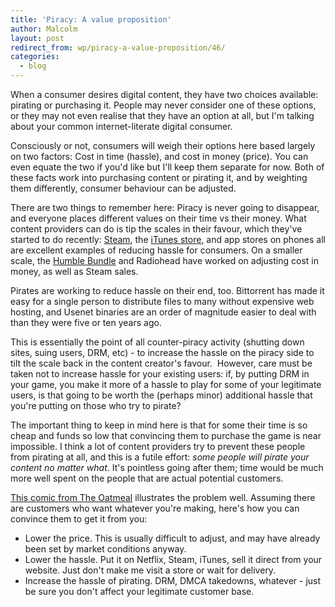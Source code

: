 ```yaml
---
title: 'Piracy: A value proposition'
author: Malcolm
layout: post
redirect_from: wp/piracy-a-value-proposition/46/
categories:
  - blog
---
```

When a consumer desires digital content, they have two choices available: pirating or purchasing it. People may never consider one of these options, or they may not even realise that they have an option at all, but I'm talking about your common internet-literate digital consumer.

Consciously or not, consumers will weigh their options here based largely on two factors: Cost in time (hassle), and cost in money (price). You can even equate the two if you'd like but I'll keep them separate for now. Both of these facts work into purchasing content or pirating it, and by weighting them differently, consumer behaviour can be adjusted.

There are two things to remember here: Piracy is never going to disappear, and everyone places different values on their time vs their money. What content providers can do is tip the scales in their favour, which they've started to do recently: [Steam][1], the [iTunes store][2], and app stores on phones all are excellent examples of reducing hassle for consumers. On a smaller scale, the [Humble Bundle][3] and Radiohead have worked on adjusting cost in money, as well as Steam sales.

Pirates are working to reduce hassle on their end, too. Bittorrent has made it easy for a single person to distribute files to many without expensive web hosting, and Usenet binaries are an order of magnitude easier to deal with than they were five or ten years ago.

This is essentially the point of all counter-piracy activity (shutting down sites, suing users, DRM, etc) - to increase the hassle on the piracy side to tilt the scale back in the content creator's favour.  However, care must be taken not to increase hassle for your existing users: if, by putting DRM in your game, you make it more of a hassle to play for some of your legitimate users, is that going to be worth the (perhaps minor) additional hassle that you're putting on those who try to pirate?

The important thing to keep in mind here is that for some their time is so cheap and funds so low that convincing them to purchase the game is near impossible. I think a lot of content providers try to prevent these people from pirating at all, and this is a futile effort: *some people will pirate your content no matter what*. It's pointless going after them; time would be much more well spent on the people that are actual potential customers.

[This comic from The Oatmeal][4] illustrates the problem well. Assuming there are customers who want whatever you're making, here's how you can convince them to get it from you:

  * Lower the price. This is usually difficult to adjust, and may have already been set by market conditions anyway.
  * Lower the hassle. Put it on Netflix, Steam, iTunes, sell it direct from your website. Just don't make me visit a store or wait for delivery.
  * Increase the hassle of pirating. DRM, DMCA takedowns, whatever - just be sure you don't affect your legitimate customer base.

 [1]: http://www.steampowered.com
 [2]: http://www.apple.com/itunes/whats-on/
 [3]: http://www.humblebundle.com/
 [4]: http://theoatmeal.com/comics/game_of_thrones